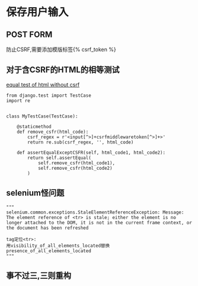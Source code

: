 保存用户输入
==========

## POST FORM

防止CSRF,需要添加模版标签{% csrf_token %}

## 对于含CSRF的HTML的相等测试

[equal test of html without csrf](https://gist.github.com/horvatha/2e11b48f431c53b101db6cb817b2fc7f)

```python3
from django.test import TestCase
import re


class MyTestCase(TestCase):

    @staticmethod
    def remove_csfr(html_code):
        csrf_regex = r'<input[^>]+csrfmiddlewaretoken[^>]+>'
        return re.sub(csrf_regex, '', html_code)

    def assertEqualExceptCSFR(self, html_code1, html_code2):
        return self.assertEqual(
            self.remove_csfr(html_code1),
            self.remove_csfr(html_code2)
        )
```

## selenium怪问题

```python3
"""
selenium.common.exceptions.StaleElementReferenceException: Message: The element reference of <tr> is stale; either the element is no longer attached to the DOM, it is not in the current frame context, or the document has been refreshed

tag定位<tr>:
用visibility_of_all_elements_located替换presence_of_all_elements_located
"""
```

## 事不过三,三则重构